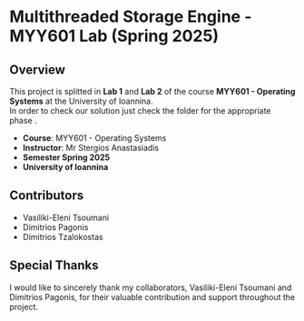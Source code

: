 # Multithreaded Storage Engine - MYY601 Lab (Spring 2025)

## Overview
This project is splitted in **Lab 1** and **Lab 2** of the course **MYY601 - Operating Systems** at the University of Ioannina.  
In order to check our solution just check the folder for the appropriate phase .
- **Course**: MYY601 - Operating Systems
- **Instructor**: Mr Stergios Anastasiadis
- **Semester Spring 2025**
- **University of Ioannina**

## Contributors
- Vasiliki-Eleni Tsoumani
- Dimitrios Pagonis
- Dimitrios Tzalokostas

## Special Thanks

I would like to sincerely thank my collaborators, Vasiliki-Eleni Tsoumani and Dimitrios Pagonis, for their valuable contribution and support throughout the project.


